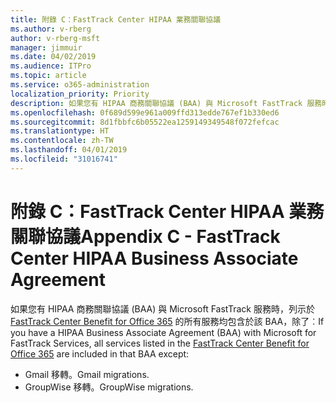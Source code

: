 ```yaml
---
title: 附錄 C：FastTrack Center HIPAA 業務關聯協議
ms.author: v-rberg
author: v-rberg-msft
manager: jimmuir
ms.date: 04/02/2019
ms.audience: ITPro
ms.topic: article
ms.service: o365-administration
localization_priority: Priority
description: 如果您有 HIPAA 商務關聯協議 (BAA) 與 Microsoft FastTrack 服務時，列示於 FastTrack Center Benefit for Office 365 的所有服務均包含於該 BAA，除了︰
ms.openlocfilehash: 0f689d599e961a009ffd313edde767ef1b330ed6
ms.sourcegitcommit: 8d1fbbfc6b05522ea1259149349548f072fefcac
ms.translationtype: HT
ms.contentlocale: zh-TW
ms.lasthandoff: 04/01/2019
ms.locfileid: "31016741"
---
```

# <a name="appendix-c---fasttrack-center-hipaa-business-associate-agreement"></a><span data-ttu-id="670dd-103">附錄 C：FastTrack Center HIPAA 業務關聯協議</span><span class="sxs-lookup"><span data-stu-id="670dd-103">Appendix C - FastTrack Center HIPAA Business Associate Agreement</span></span>

<span data-ttu-id="670dd-104">如果您有 HIPAA 商務關聯協議 (BAA) 與 Microsoft FastTrack 服務時，列示於 [FastTrack Center Benefit for Office 365](O365-fasttrack-benefit-for-office-365.md) 的所有服務均包含於該 BAA，除了︰</span><span class="sxs-lookup"><span data-stu-id="670dd-104">If you have a HIPAA Business Associate Agreement (BAA) with Microsoft for FastTrack Services, all services listed in the [FastTrack Center Benefit for Office 365](O365-fasttrack-benefit-for-office-365.md) are included in that BAA except:</span></span> 
  
- <span data-ttu-id="670dd-105">Gmail 移轉。</span><span class="sxs-lookup"><span data-stu-id="670dd-105">Gmail migrations.</span></span>   
- <span data-ttu-id="670dd-106">GroupWise 移轉。</span><span class="sxs-lookup"><span data-stu-id="670dd-106">GroupWise migrations.</span></span>
    

